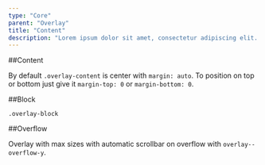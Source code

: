 ```yaml
---
type: "Core"
parent: "Overlay"
title: "Content"
description: "Lorem ipsum dolor sit amet, consectetur adipiscing elit. Nunc tempus laoreet leo sit amet iaculis."
---
```


##Content

By default `.overlay-content` is center with `margin: auto`. To position on top or bottom just give it `margin-top: 0` or `margin-bottom: 0`.

<demo>
  <demovanilla src="inline/core/overlay/content">
  </demovanilla>
</demo>

##Block

`.overlay-block`

<demo>
  <demovanilla src="inline/core/overlay/content-multiple">
  </demovanilla>
</demo>

##Overflow

Overlay with max sizes with automatic scrollbar on overflow with `overlay--overflow-y`.

<demo>
  <demovanilla src="inline/core/overlay/overflow-y">
  </demovanilla>
</demo>
